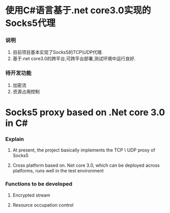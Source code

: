 # 使用C#语言基于.net core3.0实现的Socks5代理
### 说明
1. 目前项目基本实现了Socks5的TCP\UDP代理.
2. 基于.net core3.0的跨平台,可跨平台部署,测试环境中运行良好.
### 待开发功能
1. 加密流
2. 资源占用控制
# Socks5 proxy based on .Net core 3.0 in C#
### Explain

1. At present, the project basically implements the TCP \ UDP proxy of Socks5

2. Cross platform based on. Net core 3.0, which can be deployed across platforms, runs well in the test environment

### Functions to be developed

1. Encrypted stream

2. Resource occupation control